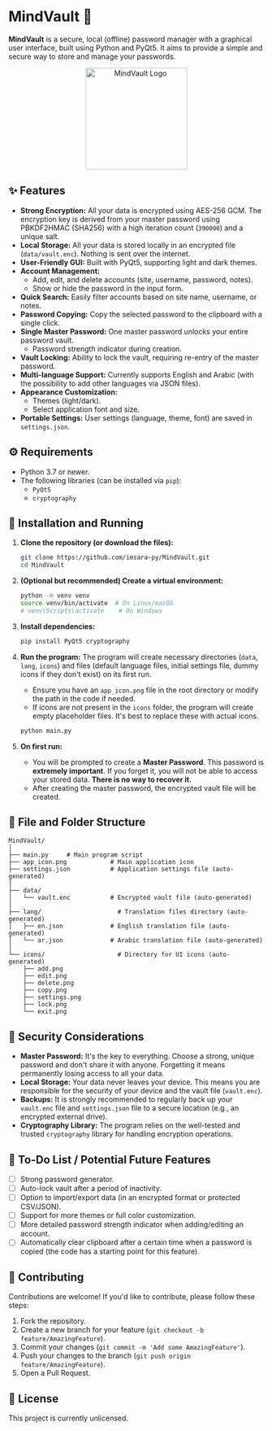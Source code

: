 # MindVault 🔑

**MindVault** is a secure, local (offline) password manager with a graphical user interface, built using Python and PyQt5. It aims to provide a simple and secure way to store and manage your passwords.

<p align="center">
  <img src="https://i.ibb.co/1tpbx8Nq/app-icon.png" alt="MindVault Logo" width="200"/>
</p>

## ✨ Features

*   **Strong Encryption:** All your data is encrypted using AES-256 GCM. The encryption key is derived from your master password using PBKDF2HMAC (SHA256) with a high iteration count (`390000`) and a unique salt.
*   **Local Storage:** All your data is stored locally in an encrypted file (`data/vault.enc`). Nothing is sent over the internet.
*   **User-Friendly GUI:** Built with PyQt5, supporting light and dark themes.
*   **Account Management:**
    *   Add, edit, and delete accounts (site, username, password, notes).
    *   Show or hide the password in the input form.
*   **Quick Search:** Easily filter accounts based on site name, username, or notes.
*   **Password Copying:** Copy the selected password to the clipboard with a single click.
*   **Single Master Password:** One master password unlocks your entire password vault.
    *   Password strength indicator during creation.
*   **Vault Locking:** Ability to lock the vault, requiring re-entry of the master password.
*   **Multi-language Support:** Currently supports English and Arabic (with the possibility to add other languages via JSON files).
*   **Appearance Customization:**
    *   Themes (light/dark).
    *   Select application font and size.
*   **Portable Settings:** User settings (language, theme, font) are saved in `settings.json`.

## ⚙️ Requirements

*   Python 3.7 or newer.
*   The following libraries (can be installed via `pip`):
    *   `PyQt5`
    *   `cryptography`

## 🚀 Installation and Running

1.  **Clone the repository (or download the files):**
    ```bash
    git clone https://github.com/imsara-py/MindVault.git
    cd MindVault
    ```

2.  **(Optional but recommended) Create a virtual environment:**
    ```bash
    python -m venv venv
    source venv/bin/activate  # On Linux/macOS
    # venv\Scripts\activate    # On Windows
    ```

3.  **Install dependencies:**
    ```bash
    pip install PyQt5 cryptography
    ```

4.  **Run the program:**
    The program will create necessary directories (`data`, `lang`, `icons`) and files (default language files, initial settings file, dummy icons if they don't exist) on its first run.
    *   Ensure you have an `app_icon.png` file in the root directory or modify the path in the code if needed.
    *   If icons are not present in the `icons` folder, the program will create empty placeholder files. It's best to replace these with actual icons.

    ```bash
    python main.py
    ```

5.  **On first run:**
    *   You will be prompted to create a **Master Password**. This password is **extremely important**. If you forget it, you will not be able to access your stored data. **There is no way to recover it.**
    *   After creating the master password, the encrypted vault file will be created.

## 📁 File and Folder Structure

```
MindVault/
│
├── main.py     # Main program script
├── app_icon.png            # Main application icon
├── settings.json           # Application settings file (auto-generated)
│
├── data/
│   └── vault.enc           # Encrypted vault file (auto-generated)
│
├── lang/                     # Translation files directory (auto-generated)
│   ├── en.json             # English translation file (auto-generated)
│   └── ar.json             # Arabic translation file (auto-generated)
│
└── icons/                    # Directory for UI icons (auto-generated)
    ├── add.png
    ├── edit.png
    ├── delete.png
    ├── copy.png
    ├── settings.png
    ├── lock.png
    └── exit.png
```

## 🔐 Security Considerations

*   **Master Password:** It's the key to everything. Choose a strong, unique password and don't share it with anyone. Forgetting it means permanently losing access to all your data.
*   **Local Storage:** Your data never leaves your device. This means you are responsible for the security of your device and the vault file (`vault.enc`).
*   **Backups:** It is strongly recommended to regularly back up your `vault.enc` file and `settings.json` file to a secure location (e.g., an encrypted external drive).
*   **Cryptography Library:** The program relies on the well-tested and trusted `cryptography` library for handling encryption operations.

## 📝 To-Do List / Potential Future Features

*   [ ] Strong password generator.
*   [ ] Auto-lock vault after a period of inactivity.
*   [ ] Option to import/export data (in an encrypted format or protected CSV/JSON).
*   [ ] Support for more themes or full color customization.
*   [ ] More detailed password strength indicator when adding/editing an account.
*   [ ] Automatically clear clipboard after a certain time when a password is copied (the code has a starting point for this feature).

## 🤝 Contributing

Contributions are welcome! If you'd like to contribute, please follow these steps:

1.  Fork the repository.
2.  Create a new branch for your feature (`git checkout -b feature/AmazingFeature`).
3.  Commit your changes (`git commit -m 'Add some AmazingFeature'`).
4.  Push your changes to the branch (`git push origin feature/AmazingFeature`).
5.  Open a Pull Request.

## 📜 License

This project is currently unlicensed.
